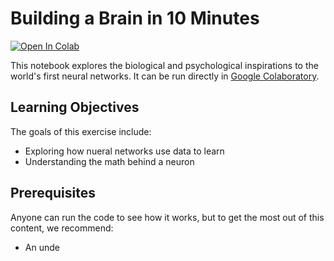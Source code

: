 # Building a Brain in 10 Minutes

<a href="https://colab.research.google.com/github/NVDLI/notebooks/blob/master/building-a-brain/BuildingABrian.ipynb" target="_blank">![Open In Colab](https://colab.research.google.com/assets/colab-badge.svg)</a>

This notebook explores the biological and psychological inspirations to the world's first neural networks. It can be run directly in <a href="https://colab.research.google.com/github/NVDLI/notebooks/blob/master/building-a-brain/BuildingABrian.ipynb" target="_blank">Google Colaboratory</a>.

## Learning Objectives

The goals of this exercise include:
- Exploring how nueral networks use data to learn
- Understanding the math behind a neuron

## Prerequisites

Anyone can run the code to see how it works, but to get the most out of this content, we recommend:
- An unde